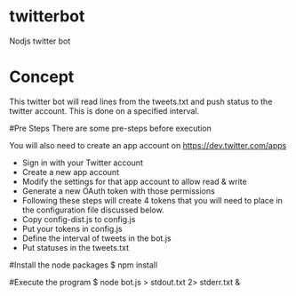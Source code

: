 # twitterbot
Nodjs twitter bot

# Concept
This twitter bot will read lines from the tweets.txt and push status to the twitter account.
This is done on a specified interval.


#Pre Steps
There are some pre-steps before execution

You will also need to create an app account on https://dev.twitter.com/apps

- Sign in with your Twitter account
- Create a new app account
- Modify the settings for that app account to allow read & write
- Generate a new OAuth token with those permissions
- Following these steps will create 4 tokens that you will need to place in the configuration file discussed below.
- Copy config-dist.js to config.js
- Put your tokens in config.js
- Define the interval of tweets in the bot.js
- Put statuses in the tweets.txt

#Install the node packages
$ npm install


#Execute the program
$ node bot.js > stdout.txt 2> stderr.txt &
